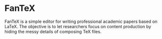 # FanTeX

FanTeX is a simple editor for writing professional academic papers based on LaTeX. The objective is to let researchers focus on content production by hiding the messy details of composing TeX files.
